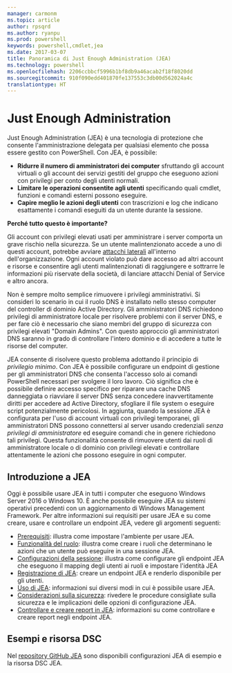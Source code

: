 ```yaml
---
manager: carmonm
ms.topic: article
author: rpsqrd
ms.author: ryanpu
ms.prod: powershell
keywords: powershell,cmdlet,jea
ms.date: 2017-03-07
title: Panoramica di Just Enough Administration (JEA)
ms.technology: powershell
ms.openlocfilehash: 2206ccbbcf5996b1bf8db9a46acab2f18f8020dd
ms.sourcegitcommit: 910f090edd401870fe137553c3db00d562024a4c
translationtype: HT
---
```

# <a name="just-enough-administration"></a>Just Enough Administration

Just Enough Administration (JEA) è una tecnologia di protezione che consente l'amministrazione delegata per qualsiasi elemento che possa essere gestito con PowerShell.
Con JEA, è possibile:

- **Ridurre il numero di amministratori dei computer** sfruttando gli account virtuali o gli account dei servizi gestiti del gruppo che eseguono azioni con privilegi per conto degli utenti normali.
- **Limitare le operazioni consentite agli utenti** specificando quali cmdlet, funzioni e comandi esterni possono eseguire.
- **Capire meglio le azioni degli utenti** con trascrizioni e log che indicano esattamente i comandi eseguiti da un utente durante la sessione.

**Perché tutto questo è importante?**

Gli account con privilegi elevati usati per amministrare i server comporta un grave rischio nella sicurezza.
Se un utente malintenzionato accede a uno di questi account, potrebbe avviare [attacchi laterali](http://aka.ms/pth) all'interno dell'organizzazione.
Ogni account violato può dare accesso ad altri account e risorse e consentire agli utenti malintenzionati di raggiungere e sottrarre le informazioni più riservate della società, di lanciare attacchi Denial of Service e altro ancora.

Non è sempre molto semplice rimuovere i privilegi amministrativi.
Si consideri lo scenario in cui il ruolo DNS è installato nello stesso computer del controller di dominio Active Directory.
Gli amministratori DNS richiedono privilegi di amministratore locale per risolvere problemi con il server DNS, e per fare ciò è necessario che siano membri del gruppo di sicurezza con privilegi elevati "Domain Admins".
Con questo approccio gli amministratori DNS saranno in grado di controllare l'intero dominio e di accedere a tutte le risorse del computer.

JEA consente di risolvere questo problema adottando il principio di *privilegio minimo*.
Con JEA è possibile configurare un endpoint di gestione per gli amministratori DNS che consenta l'accesso solo ai comandi PowerShell necessari per svolgere il loro lavoro.
Ciò significa che è possibile definire accesso specifico per riparare una cache DNS danneggiata o riavviare il server DNS senza concedere inavvertitamente diritti per accedere ad Active Directory, sfogliare il file system o eseguire script potenzialmente pericolosi.
In aggiunta, quando la sessione JEA è configurata per l'uso di account virtuali con privilegi temporanei, gli amministratori DNS possono connettersi al server usando credenziali *senza privilegi di amministratore* ed eseguire comandi che in genere richiedono tali privilegi.
Questa funzionalità consente di rimuovere utenti dai ruoli di amministratore locale o di dominio con privilegi elevati e controllare attentamente le azioni che possono eseguire in ogni computer.

## <a name="get-started-with-jea"></a>Introduzione a JEA

Oggi è possibile usare JEA in tutti i computer che eseguono Windows Server 2016 o Windows 10.
È anche possibile eseguire JEA su sistemi operativi precedenti con un aggiornamento di Windows Management Framework.
Per altre informazioni sui requisiti per usare JEA e su come creare, usare e controllare un endpoint JEA, vedere gli argomenti seguenti:

- [Prerequisiti](prerequisites.md): illustra come impostare l'ambiente per usare JEA.
- [Funzionalità del ruolo](role-capabilities.md): illustra come creare i ruoli che determinano le azioni che un utente può eseguire in una sessione JEA.
- [Configurazioni della sessione](session-configurations.md): illustra come configurare gli endpoint JEA che eseguono il mapping degli utenti ai ruoli e impostare l'identità JEA
- [Registrazione di JEA](register-jea.md): creare un endpoint JEA e renderlo disponibile per gli utenti.
- [Uso di JEA](using-jea.md): informazioni sui diversi modi in cui è possibile usare JEA.
- [Considerazioni sulla sicurezza](security-considerations.md): rivedere le procedure consigliate sulla sicurezza e le implicazioni delle opzioni di configurazione JEA.
- [Controllare e creare report in JEA](audit-and-report.md): informazioni su come controllare e creare report negli endpoint JEA.

## <a name="samples-and-dsc-resource"></a>Esempi e risorsa DSC

Nel [repository GitHub JEA](https://github.com/PowerShell/JEA) sono disponibili configurazioni JEA di esempio e la risorsa DSC JEA.
